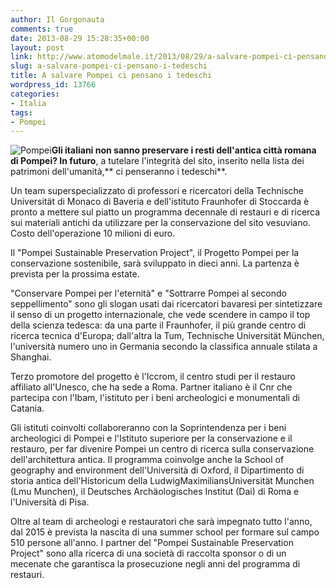```yaml
---
author: Il Gorgonauta
comments: true
date: 2013-08-29 15:28:35+00:00
layout: post
link: http://www.atomodelmale.it/2013/08/29/a-salvare-pompei-ci-pensano-i-tedeschi/
slug: a-salvare-pompei-ci-pensano-i-tedeschi
title: A salvare Pompei ci pensano i tedeschi
wordpress_id: 13766
categories:
- Italia
tags:
- Pompei
---
```


![Pompei](http://www.atomodelmale.it/wp-content/uploads/2013/08/Pompei-300x201.jpg)**Gli italiani non sanno preservare i resti dell'antica città romana di Pompei? In futuro**, a tutelare l'integrità del sito, inserito nella lista dei patrimoni dell'umanità,** ci penseranno i tedeschi**.

Un team superspecializzato di professori e ricercatori della Technische Universität di Monaco di Baveria e dell'istituto Fraunhofer di Stoccarda è pronto a mettere sul piatto un programma decennale di restauri e di ricerca sui materiali antichi da utilizzare per la conservazione del sito vesuviano. Costo dell'operazione 10 milioni di euro.

Il "Pompei Sustainable Preservation Project", il Progetto Pompei per la conservazione sostenibile, sarà sviluppato in dieci anni. La partenza è prevista per la prossima estate.

"Conservare Pompei per l'eternità" e "Sottrarre Pompei al secondo seppellimento" sono gli slogan usati dai ricercatori bavaresi per sintetizzare il senso di un progetto internazionale, che vede scendere in campo il top della scienza tedesca: da una parte il Fraunhofer, il più grande centro di ricerca tecnica d'Europa; dall'altra la Tum, Technische Universität München, l'università numero uno in Germania secondo la classifica annuale stilata a Shanghai.



Terzo promotore del progetto è l'Iccrom, il centro studi per il restauro affiliato all'Unesco, che ha sede a Roma. Partner italiano è il Cnr che partecipa con l'Ibam, l'istituto per i beni archeologici e monumentali di Catania.

Gli istituti coinvolti collaboreranno con la Soprintendenza per i beni archeologici di Pompei e l'Istituto superiore per la conservazione e il restauro, per far divenire Pompei un centro di ricerca sulla conservazione dell'architettura antica. Il programma coinvolge anche la School of geography and environment dell'Università di Oxford, il Dipartimento di storia antica dell'Historicum della LudwigMaximiliansUniversität Munchen (Lmu Munchen), il Deutsches Archäologisches Institut (Dai) di Roma e l'Università di Pisa.

Oltre al team di archeologi e restauratori che sarà impegnato tutto l'anno, dal 2015 è prevista la nascita di una summer school per formare sul campo 510 persone all'anno. I partner del "Pompei Sustainable Preservation Project" sono alla ricerca di una società di raccolta sponsor o di un mecenate che garantisca la prosecuzione negli anni del programma di restauri.
